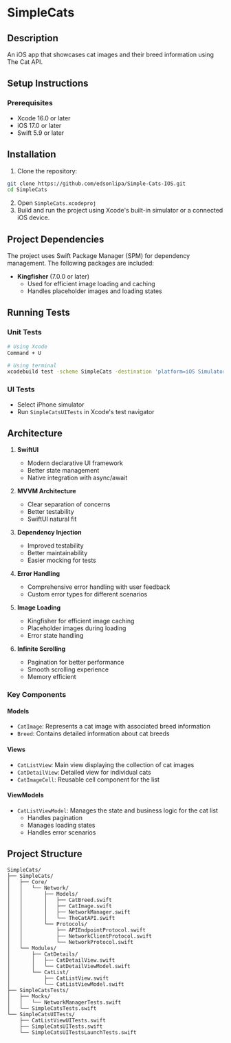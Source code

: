 # SimpleCats

## Description
An iOS app that showcases cat images and their breed information using The Cat API.

## Setup Instructions

### Prerequisites
- Xcode 16.0 or later
- iOS 17.0 or later
- Swift 5.9 or later

## Installation
1. Clone the repository:
```bash
git clone https://github.com/edsonlipa/Simple-Cats-IOS.git
cd SimpleCats
```
2. Open `SimpleCats.xcodeproj`
3. Build and run the project using Xcode's built-in simulator or a connected iOS device.

## Project Dependencies

The project uses Swift Package Manager (SPM) for dependency management. The following packages are included:

- **Kingfisher** (7.0.0 or later)
  - Used for efficient image loading and caching
  - Handles placeholder images and loading states

## Running Tests

### Unit Tests
```bash
# Using Xcode
Command + U

# Using terminal
xcodebuild test -scheme SimpleCats -destination 'platform=iOS Simulator,name=iPhone 15 Pro'
```

### UI Tests
- Select iPhone simulator
- Run `SimpleCatsUITests` in Xcode's test navigator

## Architecture

1. **SwiftUI**
   - Modern declarative UI framework
   - Better state management
   - Native integration with async/await

2. **MVVM Architecture**
   - Clear separation of concerns
   - Better testability
   - SwiftUI natural fit

3. **Dependency Injection**
   - Improved testability
   - Better maintainability
   - Easier mocking for tests

4. **Error Handling**
   - Comprehensive error handling with user feedback
   - Custom error types for different scenarios

5. **Image Loading**
   - Kingfisher for efficient image caching
   - Placeholder images during loading
   - Error state handling

6. **Infinite Scrolling**
   - Pagination for better performance
   - Smooth scrolling experience
   - Memory efficient

### Key Components

#### Models
- `CatImage`: Represents a cat image with associated breed information
- `Breed`: Contains detailed information about cat breeds

#### Views
- `CatListView`: Main view displaying the collection of cat images
- `CatDetailView`: Detailed view for individual cats
- `CatImageCell`: Reusable cell component for the list

#### ViewModels
- `CatListViewModel`: Manages the state and business logic for the cat list
  - Handles pagination
  - Manages loading states
  - Handles error scenarios

## Project Structure
```
SimpleCats/
├── SimpleCats/
│   ├── Core/
│   │   └── Network/
│   │       ├── Models/
│   │       │   ├── CatBreed.swift
│   │       │   ├── CatImage.swift
│   │       │   ├── NetworkManager.swift
│   │       │   └── TheCatAPI.swift
│   │       └── Protocols/
│   │           ├── APIEndpointProtocol.swift
│   │           ├── NetworkClientProtocol.swift
│   │           └── NetworkProtocol.swift
│   └── Modules/
│       ├── CatDetails/
│       │   ├── CatDetailView.swift
│       │   └── CatDetailViewModel.swift
│       └── CatList/
│           ├── CatListView.swift
│           └── CatListViewModel.swift
├── SimpleCatsTests/
│   ├── Mocks/
│   │   └── NetworkManagerTests.swift
│   └── SimpleCatsTests.swift
└── SimpleCatsUITests/
    ├── CatListViewUITests.swift
    ├── SimpleCatsUITests.swift
    └── SimpleCatsUITestsLaunchTests.swift
```

